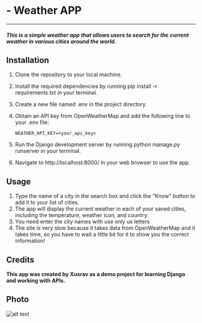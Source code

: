 # - Weather APP

___

##### This is a simple weather app that allows users to search for the current weather in various cities around the world.

## Installation

1. Clone the repository to your local machine.

2. Install the required dependencies by running pip install -r requirements.txt in your terminal.

3. Create a new file named .env in the project directory.

4. Obtain an API key from OpenWeatherMap and add the following line to your .env file:

   ``` WEATHER_API_KEY=<your_api_key> ```


5. Run the Django development server by running python manage.py runserver in your terminal.

6. Navigate to http://localhost:8000/ in your web browser to use the app.

## Usage

1. Type the name of a city in the search box and click the "Know" button to add it to your list of cities.
2. The app will display the current weather in each of your saved cities, including the temperature, weather icon, and
   country.
3. You need enter the city names with use only us letters
4. The site is very slow because it takes data from OpenWeatherMap and it takes time, so you have to wait a little bit
   for it to show you the correct information!

## Credits

__This app was created by Xusrav as a demo project for learning Django and working with APIs.__

## Photo

![alt text](https://media.licdn.com/dms/image/D4D22AQGr2Th4ZRIfxQ/feedshare-shrink_800/0/1681052817567?e=1683763200&v=beta&t=PlppVi539d-B1WghksXxznU7OyXAN9GfSDA6Na739Gk)